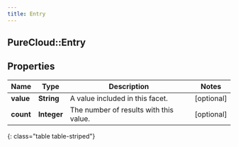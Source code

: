 ```yaml
---
title: Entry
---
```

## PureCloud::Entry

## Properties

|Name | Type | Description | Notes|
|------------ | ------------- | ------------- | -------------|
| **value** | **String** | A value included in this facet. | [optional] |
| **count** | **Integer** | The number of results with this value. | [optional] |
{: class="table table-striped"}


